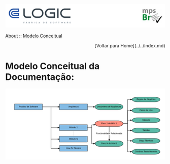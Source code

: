 ![Cabecalho](../../Index-Anexos/Cabecalho.png)

[About](../About.md) :: [Modelo Conceitual](Modelo-Conceitual.md)

<div align="right"> [Voltar para Home](../../Index.md) </div>

#  Modelo Conceitual da Documentação:

![](Modelo-Conceitual/Modelo-Conceitual-Completo.png)
